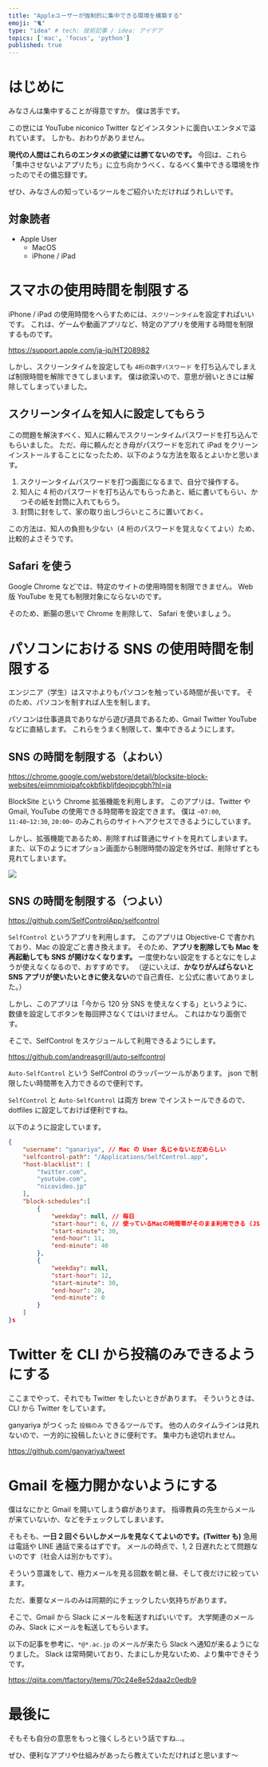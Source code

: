 ```yaml
---
title: "Appleユーザーが強制的に集中できる環境を構築する"
emoji: "🐈"
type: "idea" # tech: 技術記事 / idea: アイデア
topics: ['mac', 'focus', 'python']
published: true
---
```


# はじめに

みなさんは集中することが得意ですか。
僕は苦手です。

この世には YouTube niconico Twitter などインスタントに面白いエンタメで溢れています。
しかも、おわりがありません。

**現代の人間はこれらのエンタメの欲望には勝てないのです。**
今回は、これら「集中させないよアプリたち」に立ち向かうべく、なるべく集中できる環境を作ったのでその備忘録です。

ぜひ、みなさんの知っているツールをご紹介いただければうれしいです。

## 対象読者

- Apple User
  - MacOS
  - iPhone / iPad

# スマホの使用時間を制限する

iPhone / iPad の使用時間をへらすためには、`スクリーンタイム`を設定すればいいです。
これは、ゲームや動画アプリなど、特定のアプリを使用する時間を制限するものです。

https://support.apple.com/ja-jp/HT208982

しかし、スクリーンタイムを設定しても `4桁の数字パスワード` を打ち込んでしまえば制限時間を解除できてしまいます。
僕は欲深いので、意思が弱いときには解除してしまっていました。

## スクリーンタイムを知人に設定してもらう

この問題を解決すべく、知人に頼んでスクリーンタイムパスワードを打ち込んでもらいました。
ただ、母に頼んだとき母がパスワードを忘れて iPad をクリーンインストールすることになったため、以下のような方法を取るとよいかと思います。

1. スクリーンタイムパスワードを打つ画面になるまで、自分で操作する。
2. 知人に 4 桁のパスワードを打ち込んでもらったあと、紙に書いてもらい、かつその紙を封筒に入れてもらう。
3. 封筒に封をして、家の取り出しづらいところに置いておく。

この方法は、知人の負担も少ない（4 桁のパスワードを覚えなくてよい）ため、比較的よさそうです。

## Safari を使う

Google Chrome などでは、特定のサイトの使用時間を制限できません。
Web 版 YouTube を見ても制限対象にならないのです。

そのため、断腸の思いで Chrome を削除して、 Safari を使いましょう。

# パソコンにおける SNS の使用時間を制限する

エンジニア（学生）はスマホよりもパソコンを触っている時間が長いです。
そのため、パソコンを制すれば人生を制します。

パソコンは仕事道具でありながら遊び道具であるため、Gmail Twitter YouTube などに直結します。
これらをうまく制限して、集中できるようにします。

## SNS の時間を制限する（よわい）

https://chrome.google.com/webstore/detail/blocksite-block-websites/eiimnmioipafcokbfikbljfdeojpcgbh?hl=ja

BlockSite という Chrome 拡張機能を利用します。
このアプリは、Twitter や Gmail, YouTube の使用できる時間帯を設定できます。
僕は `~07:00`, `11:40~12:30`, `20:00~` のみこれらのサイトへアクセスできるようにしています。

しかし、拡張機能であるため、削除すれば普通にサイトを見れてしまいます。
また、以下のようにオプション画面から制限時間の設定を外せば、削除せずとも見れてしまいます。

![](https://storage.googleapis.com/zenn-user-upload/4de99e71b1e31f02c91f3b1f.png)

## SNS の時間を制限する（つよい）

https://github.com/SelfControlApp/selfcontrol

`SelfControl` というアプリを利用します。
このアプリは Objective-C で書かれており、Mac の設定ごと書き換えます。
そのため、**アプリを削除しても Mac を再起動しても SNS が開けなくなります。**
一度使わない設定をするとなにをしようが使えなくなるので、おすすめです。
（逆にいえば、**かなりがんばらないと SNS アプリが使いたいときに使えない**ので自己責任、と公式に書いてありました。）

しかし、このアプリは「今から 120 分 SNS を使えなくする」というように、
数値を設定してボタンを毎回押さなくてはいけません。
これはかなり面倒です。

そこで、SelfControl をスケジュールして利用できるようにします。

https://github.com/andreasgrill/auto-selfcontrol

`Auto-SelfControl` という SelfControl のラッパーツールがあります。
json で制限したい時間帯を入力できるので便利です。

`SelfControl` と `Auto-SelfControl` は両方 brew でインストールできるので、
dotfiles に設定しておけば便利ですね。

以下のように設定しています。

```json
{
    "username": "ganariya", // Mac の User 名じゃないとだめらしい
    "selfcontrol-path": "/Applications/SelfControl.app",
    "host-blacklist": [
        "twitter.com",
        "youtube.com",
        "nicovideo.jp"
    ],
    "block-schedules":[
        {
            "weekday": null, // 毎日
            "start-hour": 6, // 使っているMacの時間帯がそのまま利用できる (JST UCT とか考えなくていい)
            "start-minute": 30,
            "end-hour": 11,
            "end-minute": 40
        },
        {
            "weekday": null,
            "start-hour": 12,
            "start-minute": 30,
            "end-hour": 20,
            "end-minute": 0
        }
    ]
}s
```

# Twitter を CLI から投稿のみできるようにする

ここまでやって、それでも Twitter をしたいときがあります。
そういうときは、CLI から Twitter をしています。

ganyariya がつくった `投稿のみ` できるツールです。
他の人のタイムラインは見れないので、一方的に投稿したいときに便利です。
集中力も途切れません。

https://github.com/ganyariya/tweet

# Gmail を極力開かないようにする

僕はなにかと Gmail を開いてしまう癖があります。
指導教員の先生からメールが来ていないか、などをチェックしてしまいます。

そもそも、**一日 2 回ぐらいしかメールを見なくてよいのです。(Twitter も)**
急用は電話や LINE 通話で来るはずです。
メールの時点で、1, 2 日遅れたとて問題ないのです（社会人は別かもです）。

そういう意識をして、極力メールを見る回数を朝と昼、そして夜だけに絞っています。

ただ、重要なメールのみは同期的にチェックしたい気持ちがあります。

そこで、Gmail から Slack にメールを転送すればいいです。
大学関連のメールのみ、Slack にメールを転送してもらいます。

以下の記事を参考に、`*@*.ac.jp` のメールが来たら Slack へ通知が来るようになりました。
Slack は常時開いており、たまにしか見ないため、より集中できそうです。

https://qiita.com/tfactory/items/70c24e8e52daa2c0edb9

# 最後に

そもそも自分の意思をもっと強くしろという話ですね...。

<!-- textlint-disable -->

ぜひ、便利なアプリや仕組みがあったら教えていただければと思います〜
